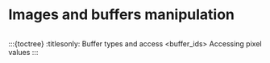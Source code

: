 # Images and buffers manipulation
```{include} content/news/news_release.md
```

:::{toctree}
:titlesonly:
Buffer types and access <buffer_ids>
Accessing pixel values <stlimage>
::: 

